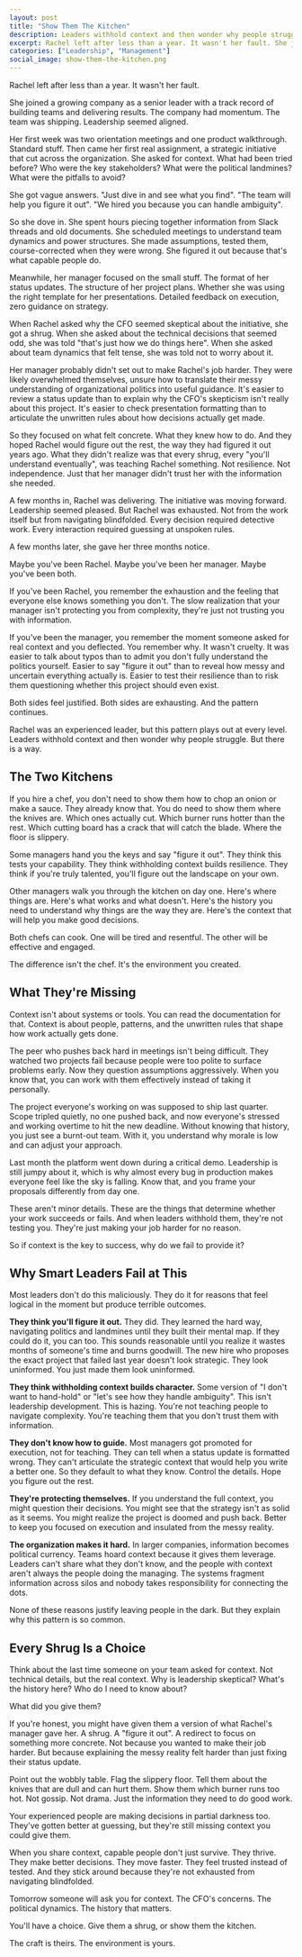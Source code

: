 ```yaml
---
layout: post
title: "Show Them The Kitchen"
description: Leaders withhold context and then wonder why people struggle. But there is a way.
excerpt: Rachel left after less than a year. It wasn't her fault. She joined a growing company as a senior leader with a track record of building teams and delivering results. The company had momentum. The team was shipping. Leadership seemed aligned.
categories: ["Leadership", "Management"]
social_image: show-them-the-kitchen.png
---
```


Rachel left after less than a year. It wasn't her fault.

She joined a growing company as a senior leader with a track record of building teams and delivering results. The company had momentum. The team was shipping. Leadership seemed aligned.

Her first week was two orientation meetings and one product walkthrough. Standard stuff. Then came her first real assignment, a strategic initiative that cut across the organization. She asked for context. What had been tried before? Who were the key stakeholders? What were the political landmines? What were the pitfalls to avoid?

She got vague answers. "Just dive in and see what you find". "The team will help you figure it out". "We hired you because you can handle ambiguity".

So she dove in. She spent hours piecing together information from Slack threads and old documents. She scheduled meetings to understand team dynamics and power structures. She made assumptions, tested them, course-corrected when they were wrong. She figured it out because that's what capable people do.

Meanwhile, her manager focused on the small stuff. The format of her status updates. The structure of her project plans. Whether she was using the right template for her presentations. Detailed feedback on execution, zero guidance on strategy.

When Rachel asked why the CFO seemed skeptical about the initiative, she got a shrug. When she asked about the technical decisions that seemed odd, she was told "that's just how we do things here". When she asked about team dynamics that felt tense, she was told not to worry about it.

Her manager probably didn't set out to make Rachel's job harder. They were likely overwhelmed themselves, unsure how to translate their messy understanding of organizational politics into useful guidance. It's easier to review a status update than to explain why the CFO's skepticism isn't really about this project. It's easier to check presentation formatting than to articulate the unwritten rules about how decisions actually get made.

So they focused on what felt concrete. What they knew how to do. And they hoped Rachel would figure out the rest, the way they had figured it out years ago. What they didn't realize was that every shrug, every "you'll understand eventually", was teaching Rachel something. Not resilience. Not independence. Just that her manager didn't trust her with the information she needed.

A few months in, Rachel was delivering. The initiative was moving forward. Leadership seemed pleased. But Rachel was exhausted. Not from the work itself but from navigating blindfolded. Every decision required detective work. Every interaction required guessing at unspoken rules.

A few months later, she gave her three months notice.

Maybe you've been Rachel. Maybe you've been her manager. Maybe you've been both.

If you've been Rachel, you remember the exhaustion and the feeling that everyone else knows something you don't. The slow realization that your manager isn't protecting you from complexity, they're just not trusting you with information.

If you've been the manager, you remember the moment someone asked for real context and you deflected. You remember why. It wasn't cruelty. It was easier to talk about typos than to admit you don't fully understand the politics yourself. Easier to say "figure it out" than to reveal how messy and uncertain everything actually is. Easier to test their resilience than to risk them questioning whether this project should even exist.

Both sides feel justified. Both sides are exhausting. And the pattern continues.

Rachel was an experienced leader, but this pattern plays out at every level. Leaders withhold context and then wonder why people struggle. But there is a way.

## The Two Kitchens

If you hire a chef, you don't need to show them how to chop an onion or make a sauce. They already know that. You do need to show them where the knives are. Which ones actually cut. Which burner runs hotter than the rest. Which cutting board has a crack that will catch the blade. Where the floor is slippery.

Some managers hand you the keys and say "figure it out". They think this tests your capability. They think withholding context builds resilience. They think if you're truly talented, you'll figure out the landscape on your own.

Other managers walk you through the kitchen on day one. Here's where things are. Here's what works and what doesn't. Here's the history you need to understand why things are the way they are. Here's the context that will help you make good decisions.

Both chefs can cook. One will be tired and resentful. The other will be effective and engaged.

The difference isn't the chef. It's the environment you created.

## What They're Missing

Context isn't about systems or tools. You can read the documentation for that. Context is about people, patterns, and the unwritten rules that shape how work actually gets done.

The peer who pushes back hard in meetings isn't being difficult. They watched two projects fail because people were too polite to surface problems early. Now they question assumptions aggressively. When you know that, you can work with them effectively instead of taking it personally.

The project everyone's working on was supposed to ship last quarter. Scope tripled quietly, no one pushed back, and now everyone's stressed and working overtime to hit the new deadline. Without knowing that history, you just see a burnt-out team. With it, you understand why morale is low and can adjust your approach.

Last month the platform went down during a critical demo. Leadership is still jumpy about it, which is why almost every bug in production makes everyone feel like the sky is falling. Know that, and you frame your proposals differently from day one.

These aren't minor details. These are the things that determine whether your work succeeds or fails. And when leaders withhold them, they're not testing you. They're just making your job harder for no reason.

So if context is the key to success, why do we fail to provide it?

## Why Smart Leaders Fail at This

Most leaders don't do this maliciously. They do it for reasons that feel logical in the moment but produce terrible outcomes.

**They think you'll figure it out.** They did. They learned the hard way, navigating politics and landmines until they built their mental map. If they could do it, you can too. This sounds reasonable until you realize it wastes months of someone's time and burns goodwill. The new hire who proposes the exact project that failed last year doesn't look strategic. They look uninformed. You just made them look uninformed.

**They think withholding context builds character.** Some version of "I don't want to hand-hold" or "let's see how they handle ambiguity". This isn't leadership development. This is hazing. You're not teaching people to navigate complexity. You're teaching them that you don't trust them with information.

**They don't know how to guide.** Most managers got promoted for execution, not for teaching. They can tell when a status update is formatted wrong. They can't articulate the strategic context that would help you write a better one. So they default to what they know. Control the details. Hope you figure out the rest.

**They're protecting themselves.** If you understand the full context, you might question their decisions. You might see that the strategy isn't as solid as it seems. You might realize the project is doomed and push back. Better to keep you focused on execution and insulated from the messy reality.

**The organization makes it hard.** In larger companies, information becomes political currency. Teams hoard context because it gives them leverage. Leaders can't share what they don't know, and the people with context aren't always the people doing the managing. The systems fragment information across silos and nobody takes responsibility for connecting the dots.

None of these reasons justify leaving people in the dark. But they explain why this pattern is so common.

## Every Shrug Is a Choice

Think about the last time someone on your team asked for context. Not technical details, but the real context. Why is leadership skeptical? What's the history here? Who do I need to know about?

What did you give them?

If you're honest, you might have given them a version of what Rachel's manager gave her. A shrug. A "figure it out". A redirect to focus on something more concrete. Not because you wanted to make their job harder. But because explaining the messy reality felt harder than just fixing their status update.

Point out the wobbly table. Flag the slippery floor. Tell them about the knives that are dull and can hurt them. Show them which burner runs too hot. Not gossip. Not drama. Just the information they need to do good work.

Your experienced people are making decisions in partial darkness too. They've gotten better at guessing, but they're still missing context you could give them.

When you share context, capable people don't just survive. They thrive. They make better decisions. They move faster. They feel trusted instead of tested. And they stick around because they're not exhausted from navigating blindfolded.

Tomorrow someone will ask you for context. The CFO's concerns. The political dynamics. The history that matters.

You'll have a choice. Give them a shrug, or show them the kitchen.

The craft is theirs. The environment is yours.
